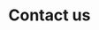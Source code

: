 ---
title: "Contact us"
meta_title: "Contact us | Software development systems – Respiro"
description: "Contact Respiro to know more about our services and Saas solutions."
layout: "contact-us"
---